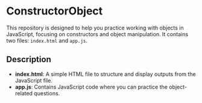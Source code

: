 # ConstructorObject
This repository is designed to help you practice working with objects in JavaScript, focusing on constructors and object manipulation. It contains two files: `index.html` and `app.js`.

## Description
- **index.html**: A simple HTML file to structure and display outputs from the JavaScript file.
- **app.js**: Contains JavaScript code where you can practice the object-related questions.
